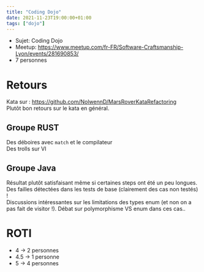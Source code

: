 ```yaml
---
title: "Coding Dojo"
date: 2021-11-23T19:00:00+01:00
tags: ["dojo"]
---
```


- Sujet: Coding Dojo
- Meetup: https://www.meetup.com/fr-FR/Software-Craftsmanship-Lyon/events/281690853/
- 7 personnes

# Retours

Kata sur : https://github.com/NolwennD/MarsRoverKataRefactoring  
Plutôt bon retours sur le kata en général.

## Groupe RUST

Des déboires avec `match` et le compilateur  
Des trolls sur VI

## Groupe Java

Résultat plutôt satisfaisant même si certaines steps ont été un peu longues.  
Des failles détectées dans les tests de base (clairement des cas non testés) !  
Discussions intéressantes sur les limitations des types enum (et non on a pas fait de visitor !). Débat sur polymorphisme VS enum dans ces cas..

# ROTI

- 4 -> 2 personnes
- 4.5 -> 1 personne
- 5 -> 4 personnes
